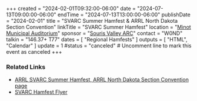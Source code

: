 +++
created = "2024-02-01T09:32:00-06:00"
date = "2024-07-13T09:00:00-06:00"
endTime = "2024-07-13T13:00:00-06:00"
publishDate = "2024-02-01"
title = "SVARC Summer Hamfest & ARRL North Dakota Section Convention"
linkTitle = "SVARC Summer Hamfest"
location = "[Minot Municipal Auditorium](https://goo.gl/maps/Ts5FfTsvvGH22Fto6)"
sponsor = "[Souris Valley ARC](https://www.arrl.org/Groups/view/souris-valley-arc/type:club)"
contact = "W0ND"
talkin = "146.37+ T77"
dates = [ "Regional Hamfests" ]
outputs = [ "HTML", "Calendar" ]
update = 1
#status = "canceled"	# Uncomment line to mark this event as canceled	
+++
### Related Links

* [ARRL SVARC Summer Hamfest, ARRL North Dakota Section Convention page](http://www.arrl.org/hamfests/svarc-summer-hamfest-arrl-north-dakota-section-convention)
* [SVARC Hamfest Flyer](http://www.k0ajw.com/images/2024%20Hamfest%20Flyer.pdf)
